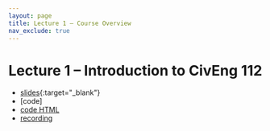 ```yaml
---
layout: page
title: Lecture 1 – Course Overview
nav_exclude: true
---
```


# Lecture 1 – Introduction to CivEng 112


- [slides](../assets/lectures/){:target="_blank"}
- [code]
- [code HTML]()
- [recording](https://bcourses.berkeley.edu/courses/1525605/pages/lecture-1-course-overview)
